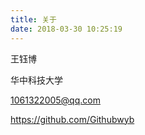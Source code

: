 ```yaml
---
title: 关于
date: 2018-03-30 10:25:19
---
```


王钰博

华中科技大学

1061322005@qq.com

https://github.com/Githubwyb
